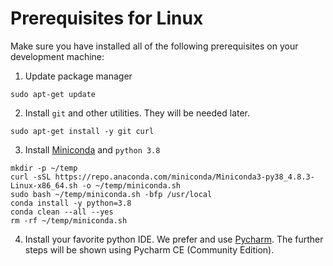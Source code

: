 # Prerequisites for Linux

Make sure you have installed all of the following prerequisites on your development machine:

1. Update package manager
```
sudo apt-get update
```

2. Install `git` and other utilities. They will be needed later.
```
sudo apt-get install -y git curl
```

3. Install [Miniconda](https://docs.conda.io/en/latest/miniconda.html) and `python 3.8`
```
mkdir -p ~/temp
curl -sSL https://repo.anaconda.com/miniconda/Miniconda3-py38_4.8.3-Linux-x86_64.sh -o ~/temp/miniconda.sh
sudo bash ~/temp/miniconda.sh -bfp /usr/local
conda install -y python=3.8
conda clean --all --yes
rm -rf ~/temp/miniconda.sh
```

4. Install your favorite python IDE. We prefer and use [Pycharm](https://www.jetbrains.com/pycharm/download/#section=linux). The further steps will be shown using Pycharm CE (Community Edition).
